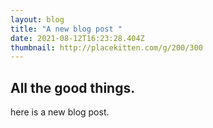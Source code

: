 ```yaml
---
layout: blog
title: "A new blog post "
date: 2021-08-12T16:23:28.404Z
thumbnail: http://placekitten.com/g/200/300
---
```

## All the good things.

here is a new blog post.